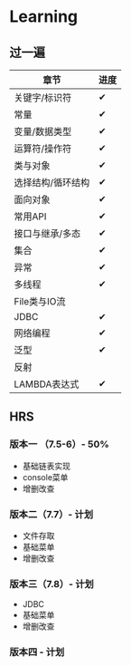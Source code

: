 # Learning
## 过一遍
| **章节** | **进度** |
|---|---|
|关键字/标识符|✔︎|
|常量|✔︎|
|变量/数据类型|✔︎|
|运算符/操作符|✔︎|
|类与对象|✔︎|
|选择结构/循环结构|✔︎|
|面向对象|✔︎|
|常用API|✔︎|
|接口与继承/多态|✔︎|
|集合|✔︎|
|异常|✔︎|
|多线程|✔︎|
|File类与IO流||
|JDBC|✔︎|
|网络编程|✔︎|
|泛型|✔︎|
|反射||
|LAMBDA表达式|✔︎|
  
## HRS
### 版本一 （7.5-6）- 50%
- 基础链表实现
- console菜单
- 增删改查

### 版本二（7.7）- 计划
- 文件存取
- 基础菜单
- 增删改查

### 版本三（7.8）- 计划
- JDBC
- 基础菜单
- 增删改查

### 版本四 - 计划